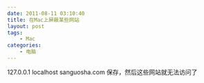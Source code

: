 ```yaml
---
date: 2011-08-11 03:10:40
title: 在Mac上屏蔽某些网站
layout: post
tags:
    - Mac
categories:
    - 电脑
---
```

127.0.0.1       localhost sanguosha.com
保存，然后这些网站就无法访问了
